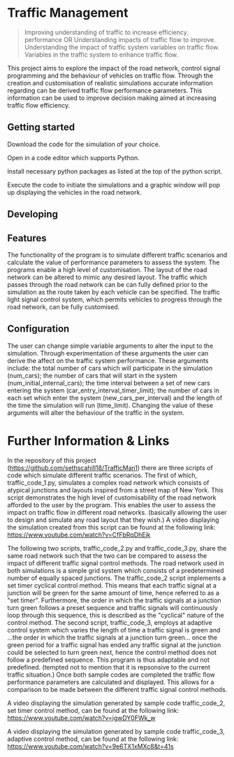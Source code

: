 # Traffic Management
> Improving understanding of traffic to increase efficiency. performance OR Understanding impacts of traffic flow to improve.
> Understanding the impact of traffic system variables on traffic flow. Variables in the traffic system to enhance traffic flow.

This project aims to explore the impact of the road network, control signal programming and the behaviour of vehicles on traffic flow.  Through the creation and customisation of realistic simulations accurate information regarding can be derived traffic flow performance parameters. This information can be used to improve decision making aimed at increasing traffic flow efficiency.

## Getting started

Download the code for the simulation of your choice. 

Open in a code editor which supports Python.

Install necessary python packages as listed at the top of the python script.

Execute the code to initiate the simulations and a graphic window will pop up displaying the vehicles in the road network.

## Developing

## Features

The functionality of the program is to simulate different traffic scenarios and calculate the value of performance parameters to assess the system. The programs enable a high level of customisation. The layout of the road network can be altered to mimic any desired layout. The traffic which passes through the road network can be can fully defined prior to the simulation as the route taken by each vehicle can be specified. The traffic light signal control system, which permits vehicles to progress through the road network, can be fully customised.

## Configuration
The user can change simple variable arguments to alter the input to the simulation. Through experimentation of these arguments the user can derive the affect on the traffic system performance. These arguments include: the total number of cars which will participate in the simulation (num_cars); the number of cars that will start in the system (num_initial_internal_cars); the time interval between a set of new cars entering the system (car_entry_interval_timer_limit); the number of cars in each set which enter the system (new_cars_per_interval) and the length of the time the simulation will run (time_limit). Changing the value of these arguments will alter the behaviour of the traffic in the system. 

# Further Information & Links

In the repository of this project (https://github.com/sethscahill18/TrafficMan1) there are three scripts of code which simulate different traffic scenarios. The first of which, traffic_code_1.py, simulates a complex road network which consists of atypical junctions and layouts inspired from a street map of New York. This script demonstrates the high level of customisability of the road network afforded to the user by the program. This enables the user to assess the impact on traffic flow in different road networks. (basically allowing the user to design and simulate any road layout that they wish.)
A video displaying the simulation created from this script can be found at the following link: https://www.youtube.com/watch?v=CfFbRqDhEjk

The following two scripts, traffic_code_2.py and traffic_code_3.py, share the same road network such that the two can be compared to assess the impact of different traffic signal control methods. The road network used in both simulations is a simple grid system which consists of a predetermined number of equally spaced junctions. The traffic_code_2 script implements a set timer cyclical control method. This means that each traffic signal at a junction will be green for the same amount of time, hence referred to as a "set timer". Furthermore, the order in which the traffic signals at a junction turn green follows a preset sequence and traffic signals will continuously loop through this sequence, this is described as the "cyclical" nature of the control method. The second script, traffic_code_3, employs at adaptive control system which varies the length of time a traffic signal is green and ...the order in which the traffic signals at a junction turn green... once the green period for a traffic signal has ended any traffic signal at the junction could be selected to turn green next, hence the control method does not follow a predefined sequence. This program is thus adaptable and not predefined. (tempted not to mention that it is repsonsive to the current traffic situation.) Once both sample codes are completed the traffic flow performance parameters are calculated and displayed. This allows for a comparison to be made between the different traffic signal control methods.

A video displaying the simulation generated by sample code traffic_code_2, set timer control method, can be found at the following link: https://www.youtube.com/watch?v=igwDY0FWk_w

A video displaying the simulation generated by sample code traffic_code_3, adaptive control method, can be found at the following link: https://www.youtube.com/watch?v=9e6TX1xMXc8&t=41s

